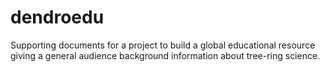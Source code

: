 # dendroedu

Supporting documents for a project to build a global educational resource giving
a general audience background information about tree-ring science.
